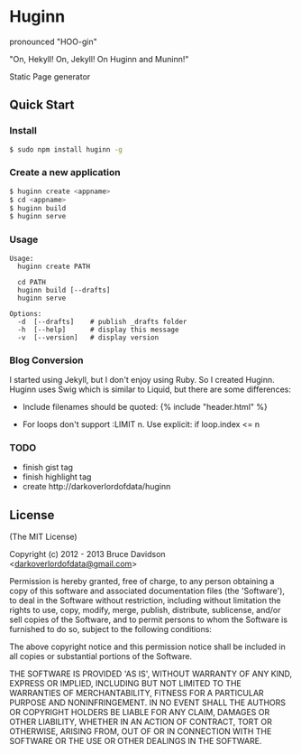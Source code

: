 # Huginn

pronounced "HOO-gin"

"On, Hekyll! On, Jekyll! On Huginn and Muninn!"

Static Page generator

## Quick Start

### Install

```bash
$ sudo npm install huginn -g
```


### Create a new application

```bash
$ huginn create <appname>
$ cd <appname>
$ huginn build
$ huginn serve
```

### Usage

    Usage:
      huginn create PATH

      cd PATH
      huginn build [--drafts]
      huginn serve

    Options:
      -d  [--drafts]    # publish _drafts folder
      -h  [--help]      # display this message
      -v  [--version]   # display version

### Blog Conversion

I started using Jekyll, but I don't enjoy using Ruby. So I created Huginn.
Huginn uses Swig which is similar to Liquid, but there are some differences:

*   Include filenames should be quoted:
    {% include "header.html" %}

*   For loops don't support :LIMIT n.
    Use explicit: if loop.index <= n

### TODO

*   finish gist tag
*   finish highlight tag
*   create http://darkoverlordofdata/huginn

## License

(The MIT License)

Copyright (c) 2012 - 2013 Bruce Davidson &lt;darkoverlordofdata@gmail.com&gt;

Permission is hereby granted, free of charge, to any person obtaining
a copy of this software and associated documentation files (the
'Software'), to deal in the Software without restriction, including
without limitation the rights to use, copy, modify, merge, publish,
distribute, sublicense, and/or sell copies of the Software, and to
permit persons to whom the Software is furnished to do so, subject to
the following conditions:

The above copyright notice and this permission notice shall be
included in all copies or substantial portions of the Software.

THE SOFTWARE IS PROVIDED 'AS IS', WITHOUT WARRANTY OF ANY KIND,
EXPRESS OR IMPLIED, INCLUDING BUT NOT LIMITED TO THE WARRANTIES OF
MERCHANTABILITY, FITNESS FOR A PARTICULAR PURPOSE AND NONINFRINGEMENT.
IN NO EVENT SHALL THE AUTHORS OR COPYRIGHT HOLDERS BE LIABLE FOR ANY
CLAIM, DAMAGES OR OTHER LIABILITY, WHETHER IN AN ACTION OF CONTRACT,
TORT OR OTHERWISE, ARISING FROM, OUT OF OR IN CONNECTION WITH THE
SOFTWARE OR THE USE OR OTHER DEALINGS IN THE SOFTWARE.
